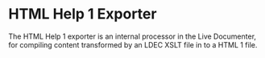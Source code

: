 # HTML Help 1 Exporter

The HTML Help 1 exporter is an internal processor in the Live Documenter, for compiling content transformed by an LDEC XSLT file in to a HTML 1 file. 